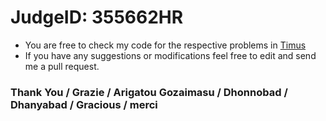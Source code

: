 # JudgeID: 355662HR <br/>
- You are free to check my code for the respective problems in <a href="https://acm.timus.ru/">Timus</a>
- If you have any suggestions or modifications feel free to edit and send me a pull request.

### Thank You / Grazie / Arigatou Gozaimasu / Dhonnobad / Dhanyabad / Gracious / merci